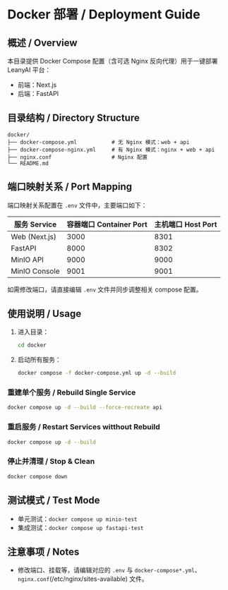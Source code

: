 # Docker 部署 / Deployment Guide

## 概述 / Overview
本目录提供 Docker Compose 配置（含可选 Nginx 反向代理）用于一键部署 LeanyAI 平台：
- 前端：Next.js
- 后端：FastAPI

## 目录结构 / Directory Structure
```text
docker/
├── docker-compose.yml           # 无 Nginx 模式：web + api
├── docker-compose-nginx.yml     # 有 Nginx 模式：nginx + web + api
├── nginx.conf                   # Nginx 配置
└── README.md
```

## 端口映射关系 / Port Mapping
端口映射关系配置在 `.env` 文件中，主要端口如下：

| 服务 Service | 容器端口 Container Port | 主机端口 Host Port |
|--------------|----------------------|-------------------|
| Web (Next.js)| 3000                 | 8301              |
| FastAPI      | 8000                 | 8302              |
| MinIO API    | 9000                 | 9000              |
| MinIO Console| 9001                 | 9001              |

如需修改端口，请直接编辑 `.env` 文件并同步调整相关 compose 配置。

## 使用说明 / Usage
1. 进入目录：
   ```bash
   cd docker
   ```
2. 启动所有服务：
   ```bash
   docker compose -f docker-compose.yml up -d --build
   ```

### 重建单个服务 / Rebuild Single Service
```bash
docker compose up -d --build --force-recreate api
```

### 重启服务 / Restart Services witthout Rebuild
```bash
docker compose up -d --build
```

### 停止并清理 / Stop & Clean
```bash
docker compose down
```

## 测试模式 / Test Mode
- 单元测试：`docker compose up minio-test`
- 集成测试：`docker compose up fastapi-test`

## 注意事项 / Notes
- 修改端口、挂载等，请编辑对应的 `.env` 与 `docker-compose*.yml`、`nginx.conf`(/etc/nginx/sites-available) 文件。
